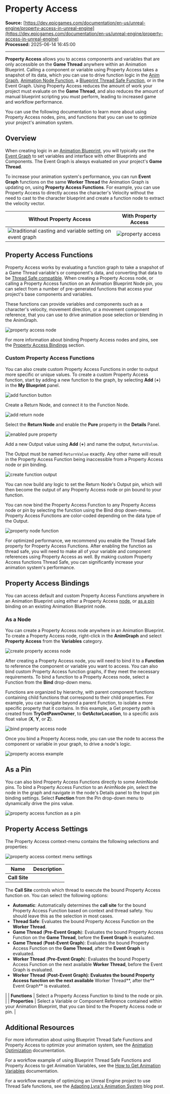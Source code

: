 # Property Access

**Source:** [https://dev.epicgames.com/documentation/en-us/unreal-engine/property-access-in-unreal-engine](https://dev.epicgames.com/documentation/en-us/unreal-engine/property-access-in-unreal-engine)  
**Processed:** 2025-06-14 16:45:00

---

**Property Access** allows you to access components and variables that are only accessible on the **Game Thread** anywhere within an Animation Blueprint. Calling a component or variable using Property Access takes a snapshot of its data, which you can use to drive function logic in the [Anim Graph](/documentation/en-us/unreal-engine/graphing-in-animation-blueprints-in-unreal-engine#animgraph), [Animation Node Function](/documentation/en-us/unreal-engine/graphing-in-animation-blueprints-in-unreal-engine#animation-node-function), a [Blueprint Thread Safe Function](/documentation/en-us/unreal-engine/graphing-in-animation-blueprints-in-unreal-engine#threadsafeupdateanimation), or in the Event Graph. Using Property Access reduces the amount of work your project must evaluate on the **Game Thread**, and also reduces the amount of manual blueprint scripting you must perform, leading to increased game and workflow performance.

You can use the following documentation to learn more about using Property Access nodes, pins, and functions that you can use to optimize your project's animation system.

## Overview

When creating logic in an [Animation Blueprint](/documentation/en-us/unreal-engine/animation-blueprints-in-unreal-engine), you will typically use the [Event Graph](/documentation/en-us/unreal-engine/graphing-in-animation-blueprints-in-unreal-engine) to set variables and interface with other Blueprints and Components. The Event Graph is always evaluated on your project's **Game Thread**.

To increase your animation system's performance, you can run **Event Graph** functions on the same **Worker** **Thread** the Animation Graph is updating on, using **Property Access Functions**. For example, you can use Property Access to directly access the character's Velocity without the need to cast to the character blueprint and create a function node to extract the velocity vector.

| Without Property Access | With Property Access |
| --- | --- |
| ![traditional casting and variable setting on event graph](https://d1iv7db44yhgxn.cloudfront.net/documentation/images/cadc1025-09a0-4592-8107-0b70a4ed7aca/traditional.png) | ![property access](https://d1iv7db44yhgxn.cloudfront.net/documentation/images/e27dbc12-ca7c-4075-81b7-5a6610ab751f/propertyaccess.png) |

## Property Access Functions

Property Access works by evaluating a function graph to take a snapshot of a Game Thread variable's or component's data, and converting that data to be [Thread Safe compatible](/documentation/en-us/unreal-engine/graphing-in-animation-blueprints-in-unreal-engine#threadsafeupdateanimation). When creating a Property Access node, or calling a Property Access function on an Animation Blueprint Node pin, you can select from a number of pre-generated functions that access your project's base components and variables.

These functions can provide variables and components such as a character's velocity, movement direction, or a movement component reference, that you can use to drive animation pose selection or blending in the AnimGraph.

![property access node](https://d1iv7db44yhgxn.cloudfront.net/documentation/images/16f40105-e89f-4658-8af7-103c219ae59a/propertyaccessnode.png)

For more information about binding Property Access nodes and pins, see the [Property Access Bindings](/documentation/en-us/unreal-engine/property-access-in-unreal-engine#propertyaccessbindings) section.

### Custom Property Access Functions

You can also create custom Property Access Functions in order to output more specific or unique values. To create a custom Property Access function, start by adding a new function to the graph, by selecting **Add** (**+**) in the **My Blueprint** panel.

![add function button](https://d1iv7db44yhgxn.cloudfront.net/documentation/images/d039b55c-0ddb-4531-8b7e-d141f94ed435/addfunction.png)

Create a Return Node, and connect it to the Function Node.

![add return node](https://d1iv7db44yhgxn.cloudfront.net/documentation/images/9f219b29-a90b-453e-871c-27922e5fbe53/addreturnnode.png)

Select the **Return Node** and enable the **Pure** property in the **Details** Panel.

![enabled pure property](https://d1iv7db44yhgxn.cloudfront.net/documentation/images/66ca9e1b-8c14-42cf-93a3-4dbab1ce983c/markpure.png)

Add a new Output value using **Add** (**+**) and name the output, `ReturnValue`.

The Output must be named `ReturnValue` exactly. Any other name will result in the Property Access Function being inaccessible from a Property Access node or pin binding.

![create function output](https://d1iv7db44yhgxn.cloudfront.net/documentation/images/20dba6a8-6dcf-4d4d-9637-610ae055b60b/createoutput.png)

You can now build any logic to set the Return Node's Output pin, which will then become the output of any Property Access node or pin bound to your function.

You can now bind the Property Access Function to any Property Access node or pin by selecting the function using the Bind drop down-menu. Property Access Functions are color-coded depending on the data type of the Output.

![property node function](https://d1iv7db44yhgxn.cloudfront.net/documentation/images/cfb0b34d-a5c7-4f51-b65e-21f6a8f1b72a/pafunction2.png)

For optimized performance, we recommend you enable the Thread Safe property for Property Access Functions. After enabling the function as thread safe, you will need to make all of your variable and component references using Property Access as well. By making custom Property Access functions Thread Safe, you can significantly increase your animation system's performance.

## Property Access Bindings

You can access default and custom Property Access Functions anywhere in an Animation Blueprint using either a Property Access [node](/documentation/en-us/unreal-engine/property-access-in-unreal-engine#asanode), or [as a pin](/documentation/en-us/unreal-engine/property-access-in-unreal-engine#asapin) binding on an existing Animation Blueprint node.

### As a Node

You can create a Property Access node anywhere in an Animation Blueprint. To create a Property Access node, right-click in the **AnimGraph** and select **Property Access** from the **Variables** category.

![create property access node](https://d1iv7db44yhgxn.cloudfront.net/documentation/images/3899a06f-7e45-415e-8eef-77a9c43a165f/propertyaccess1.png)

After creating a Property Access node, you will need to bind it to a **Function** to reference the component or variable you want to access. You can also bind custom Property Access function graphs, if they meet the necessary requirements. To bind a function to a Property Access node, select a Function from the **Bind** drop-down menu.

Functions are organized by hierarchy, with parent component functions containing child functions that correspond to their child properties. For example, you can navigate beyond a parent Function, to isolate a more specific property that it contains. In this example, a Get property path is created from **TryGetPawnOwner**, to **GetActorLocation**, to a specific axis float value (**X**, **Y**, or **Z**).

![bind property access node](https://d1iv7db44yhgxn.cloudfront.net/documentation/images/f593389d-25f6-4691-a3c7-8310c059a1fd/propertyaccess2.png)

Once you bind a Property Access node, you can use the node to access the component or variable in your graph, to drive a node's logic.

![property access example](https://d1iv7db44yhgxn.cloudfront.net/documentation/images/eff36225-bb6a-48d0-a746-a622ff82bcab/propertyaccess3.png)

## As a Pin

You can also bind Property Access Functions directly to some AnimNode pins. To bind a Property Access Function to an AnimNode pin, select the node in the graph and navigate in the node's Details panel to the Input pin binding settings. Select **Function** from the Pin drop-down menu to dynamically drive the pins value.

![property access function as a pin](https://d1iv7db44yhgxn.cloudfront.net/documentation/images/e3167656-2fd3-4f05-b957-1fcc18883f4e/propertyaccess3.png)

## Property Access Settings

The Property Access context-menu contains the following selections and properties:

![property access context menu settings](https://d1iv7db44yhgxn.cloudfront.net/documentation/images/16818172-5db2-49a0-93cc-91f3d38b4d27/pasettings.png)

| Name | Description |
| --- | --- |
| **Call Site** | 
The **Call Site** controls which thread to execute the bound Property Access function on. You can select the following options:

-   **Automatic**: Automatically determines the **call site** for the bound Property Access Function based on context and thread safety. You should leave this as the selection in most cases.
-   **Thread Safe**: Evaluates the bound Property Access Function on the **Worker Thread**.
-   **Game Thread** (**Pre-Event Graph**): Evaluates the bound Property Access Function on the **Game Thread**, before the **Event Graph** is evaluated.
-   **Game Thread** (**Post-Event Graph**): Evaluates the bound Property Access Function on the **Game Thread**, after the **Event Graph** is evaluated.
-   **Worker Thread** (**Pre-Event Graph**): Evaluates the bound Property Access Function on the next available **Worker Thread**, before the Event Graph is evaluated.
-   **Worker Thread** (**Post-Event Graph): Evaluates the bound Property Access function on the next available** Worker Thread**, after the** Event Graph\*\* is evaluated.



 |
| **Functions** | Select a Property Access Function to bind to the node or pin. |
| **Properties** | Select a Variable or Component Reference contained within your Animation Blueprint, that you can bind to the Property Access node or pin. |

## Additional Resources

For more information about using Blueprint Thread Safe Functions and Property Access to optimize your animation system, see the [Animation Optimization](/documentation/en-us/unreal-engine/animation-optimization-in-unreal-engine) documentation.

For a workflow example of using Blueprint Thread Safe Functions and Property Access to get Animation Variables, see the [How to Get Animation Variables](/documentation/en-us/unreal-engine/how-to-get-animation-variables-in-animation-blueprints-in-unreal-engine) documentation.

For a workflow example of optimizing an Unreal Engine project to use Thread Safe functions, see the [Adapting Lyra's Animation System](https://www.unrealengine.com/en-US/tech-blog/adapting-lyra-animation-to-your-ue5-game) blog post.